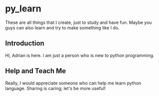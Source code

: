 # py_learn
These are all things that I create, just to study and have fun. Maybe you guys can also learn and try to make something like I do.
    
## Introduction
Hi, Adrian is here. I am just a person who is new to python programming.

## Help and Teach Me
Really, I would appreciate someone who can help me learn python language. Sharing is caring; let's be more useful!
